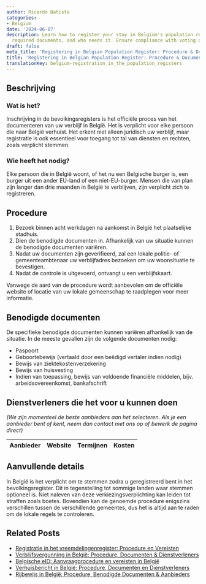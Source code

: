 ```yaml
---
author: Ricardo Batista
categories:
- Belgium
date: '2024-06-07'
description: Learn how to register your stay in Belgium's population registers. Procedure,
  required documents, and who needs it. Ensure compliance with voting obligations.
draft: false
meta_title: 'Registering in Belgian Population Register: Procedure & Documents'
title: 'Registering in Belgian Population Register: Procedure & Documents'
translationKey: belgium-registration_in_the_population_registers
---
```



## Beschrijving
### Wat is het?
Inschrijving in de bevolkingsregisters is het officiële proces van het documenteren van uw verblijf in België. Het is verplicht voor elke persoon die naar België verhuist. Het erkent niet alleen juridisch uw verblijf, maar registratie is ook essentieel voor toegang tot tal van diensten en rechten, zoals verplicht stemmen.

### Wie heeft het nodig?
Elke persoon die in België woont, of het nu een Belgische burger is, een burger uit een ander EU-land of een niet-EU-burger. Mensen die van plan zijn langer dan drie maanden in België te verblijven, zijn verplicht zich te registreren.

## Procedure
1. Bezoek binnen acht werkdagen na aankomst in België het plaatselijke stadhuis.
2. Dien de benodigde documenten in. Afhankelijk van uw situatie kunnen de benodigde documenten variëren.
3. Nadat uw documenten zijn geverifieerd, zal een lokale politie- of gemeenteambtenaar uw verblijfadres bezoeken om uw woonsituatie te bevestigen.
4. Nadat de controle is uitgevoerd, ontvangt u een verblijfskaart.

Vanwege de aard van de procedure wordt aanbevolen om de officiële website of locatie van uw lokale gemeenschap te raadplegen voor meer informatie.

## Benodigde documenten
De specifieke benodigde documenten kunnen variëren afhankelijk van de situatie. In de meeste gevallen zijn de volgende documenten nodig:
- Paspoort
- Geboortebewijs (vertaald door een beëdigd vertaler indien nodig)
- Bewijs van ziektekostenverzekering
- Bewijs van huisvesting
- Indien van toepassing, bewijs van voldoende financiële middelen, bijv. arbeidsovereenkomst, bankafschrift

## Dienstverleners die het voor u kunnen doen

_(We zijn momenteel de beste aanbieders aan het selecteren. Als je een aanbieder bent of kent, neem dan contact met ons op of bewerk de pagina direct)_

| Aanbieder       |     Website     |     Termijnen    |       Kosten     |
| :-------------: | :-------------: |  :-------------: | :-------------: |

## Aanvullende details
In België is het verplicht om te stemmen zodra u geregistreerd bent in het bevolkingsregister. Dit in tegenstelling tot sommige landen waar stemmen optioneel is. Niet naleven van deze verkiezingsverplichting kan leiden tot straffen zoals boetes. Bovendien kan de genoemde procedure enigszins verschillen tussen de verschillende gemeentes, dus het is altijd aan te raden om de lokale regels te controleren.


## Related Posts

- [Registratie in het vreemdelingenregister: Procedure en Vereisten](https://tramitit.com/nl/guides/belgium/inschrijving_in_de_vreemdelingenregisters/)
- [Verblijfsvergunning in België: Procedure, Documenten & Dienstverleners](https://tramitit.com/nl/guides/belgium/verzoek_om_verblijfstitel/)
- [Belgische eID: Aanvraagprocedure en vereisten in België](https://tramitit.com/nl/guides/belgium/aanvraag_identiteitskaart/)
- [Verhuisbericht in België: Procedure, Documenten en Dienstverleners](https://tramitit.com/nl/guides/belgium/adreswijziging_melden/)
- [Rijbewijs in België: Procedure, Benodigde Documenten & Aanbieders](https://tramitit.com/nl/guides/belgium/verzoek_om_een_rijbewijs/)